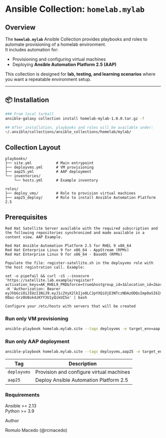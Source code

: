 # Ansible Collection: `homelab.mylab`

##  Overview
The **`homelab.mylab`** Ansible Collection provides playbooks and roles to automate provisioning of a homelab environment.  
It includes automation for:  

- Provisioning and configuring virtual machines  
- Deploying **Ansible Automation Platform 2.5 (AAP)**  

This collection is designed for **lab, testing, and learning scenarios** where you want a repeatable environment setup.

---

## 📦 Installation

```bash
### From local tarball
ansible-galaxy collection install homelab-mylab-1.0.0.tar.gz -f

## After installation, playbooks and roles will be available under:
~/.ansible/collections/ansible_collections/homelab/mylab/
```
## Collection Layout

```text
playbooks/
├── site.yml           # Main entrypoint  
├── deployvms.yml      # VM provisioning  
├── aap25.yml          # AAP deployment  
└── inventories/  
    └── hosts.yml      # Example inventory  

roles/
├── deploy_vms/        # Role to provision virtual machines  
├── aap25_deploy/      # Role to install Ansible Automation Platform 2.5  
```

## Prerequisites
```text
Red Hat Satellite Server available with the required subscription and the following repositories synchronized and made available in a content view. AAP Example.

Red Hat Ansible Automation Platform 2.5 for RHEL 9 x86_64
Red Hat Enterprise Linux 9 for x86_64 - AppStream (RPMs)
Red Hat Enterprise Linux 9 for x86_64 - BaseOS (RPMs)

Populate the file: register-satellite.sh in the deployvms role with the host registration call. Example:

set -o pipefail && curl -sS --insecure 'https://satellite.lab.example/register?activation_keys=AK_RHEL9_PRD&force=true&hostgroup_id=1&location_id=2&organization_id=1&update_packages=false' -H 'Authorization: Bearer eyJhbGciOiJIUzI1NiJ9.eyJ1c2VyX2lkIjo0LCJpYXQiOjE3NTczNDAzODQsImp0aSI6ImNkMDFjMDE5OTBjYTY0YTI0ZDM2MTBlNjM5ODkxZTRlMzJhOGI5MGYwNGQ2NDdiNGVkYjI5MzY3OWRkNDcyYTciLCJzY29wZSI6InJlZ2lzdHJhdGlvbiNnbG9iYWwgcmVnaXN0cmF0aW9uI2hvc3QifQ.ckubPJpN9aJhm-O0az-Grz0U8ok4zKYY3U1yQikUI5o' | bash

Configure your /etc/hosts with servers that will be created
```

### Run only VM provisioning
```bash
ansible-playbook homelab.mylab.site --tags deployvms -e target_env=aap --ask-become-pass
```
### Run only AAP deployment
```bash
ansible-playbook homelab.mylab.site --tags deployvms,aap25 -e target_env=aap --ask-become-pass
```

| Tag         | Description                              |
| ----------- | ---------------------------------------- |
| `deployvms` | Provision and configure virtual machines |
| `aap25`     | Deploy Ansible Automation Platform 2.5   |


### Requirements

Ansible >= 2.13  
Python >= 3.9

Author

Romulo Macedo (@rcmacedo)
